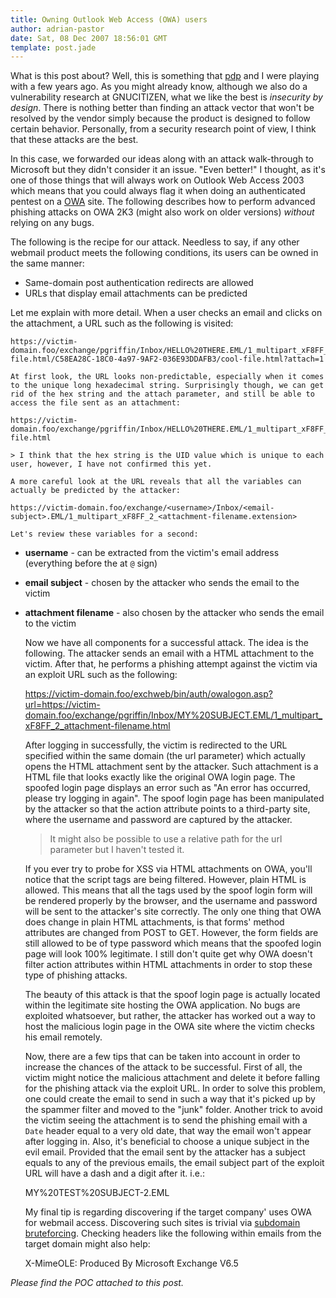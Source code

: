 ```yaml
---
title: Owning Outlook Web Access (OWA) users
author: adrian-pastor
date: Sat, 08 Dec 2007 18:56:01 GMT
template: post.jade
---
```


What is this post about? Well, this is something that [pdp](http://www.gnucitizen.org/about/pdp) and I were playing with a few years ago. As you might already know, although we also do a vulnerability research at GNUCITIZEN, what we like the best is _insecurity by design_. There is nothing better than finding an attack vector that won't be resolved by the vendor simply because the product is designed to follow certain behavior. Personally, from a security research point of view, I think that these attacks are the best.

In this case, we forwarded our ideas along with an attack walk-through to Microsoft but they didn't consider it an issue. "Even better!" I thought, as it's one of those things that will always work on Outlook Web Access 2003 which means that you could always flag it when doing an authenticated pentest on a [OWA](http://en.wikipedia.org/wiki/Outlook_Web_Access) site. The following describes how to perform advanced phishing attacks on OWA 2K3 (might also work on older versions) _without_ relying on any bugs.

The following is the recipe for our attack. Needless to say, if any other webmail product meets the following conditions, its users can be owned in the same manner:

* Same-domain post authentication redirects are allowed
* URLs that display email attachments can be predicted

Let me explain with more detail. When a user checks an email and clicks on the attachment, a URL such as the following is visited:

    https://victim-domain.foo/exchange/pgriffin/Inbox/HELLO%20THERE.EML/1_multipart_xF8FF_2_cool-file.html/C58EA28C-18C0-4a97-9AF2-036E93DDAFB3/cool-file.html?attach=1

    At first look, the URL looks non-predictable, especially when it comes to the unique long hexadecimal string. Surprisingly though, we can get rid of the hex string and the attach parameter, and still be able to access the file sent as an attachment:

    https://victim-domain.foo/exchange/pgriffin/Inbox/HELLO%20THERE.EML/1_multipart_xF8FF_2_cool-file.html

    > I think that the hex string is the UID value which is unique to each user, however, I have not confirmed this yet.

    A more careful look at the URL reveals that all the variables can actually be predicted by the attacker:

    https://victim-domain.foo/exchange/<username>/Inbox/<email-subject>.EML/1_multipart_xF8FF_2_<attachment-filename.extension>

    Let's review these variables for a second:

* **username** - can be extracted from the victim's email address (everything before the at `@` sign)
* **email subject** - chosen by the attacker who sends the email to the victim
* **attachment filename** - also chosen by the attacker who sends the email to the victim

    Now we have all components for a successful attack. The idea is the following. The attacker sends an email with a HTML attachment to the victim. After that, he performs a phishing attempt against the victim via an exploit URL such as the following:

    https://victim-domain.foo/exchweb/bin/auth/owalogon.asp?url=https://victim-domain.foo/exchange/pgriffin/Inbox/MY%20SUBJECT.EML/1_multipart_xF8FF_2_attachment-filename.html

    After logging in successfully, the victim is redirected to the URL specified within the same domain (the url parameter) which actually opens the HTML attachment sent by the attacker. Such attachment is a HTML file that looks exactly like the original OWA login page. The spoofed login page displays an error such as "An error has occurred, please try logging in again". The spoof login page has been manipulated by the attacker so that the  action attribute points to a third-party site, where the username and password are captured by the attacker.

    > It might also be possible to use a relative path for the url parameter but I haven't tested it.

    If you ever try to probe for XSS  via HTML attachments on OWA, you'll notice that the script tags are being filtered. However, plain HTML is allowed. This means that all the tags used by the spoof login form will be rendered properly by the browser, and the username and password will be sent to the attacker's site correctly. The only one thing that OWA does change in plain HTML attachments, is that forms' method attributes are changed from POST to GET. However, the form fields are still allowed to be of type password which means that the spoofed login page will look 100% legitimate. I still don't quite get why OWA doesn't filter action attributes within HTML attachments in order to stop these type of phishing attacks.

    The beauty of this attack is that the spoof login page is actually located within the legitimate site hosting the OWA application. No bugs are exploited whatsoever, but rather, the attacker has worked out a way to host the malicious login page in the OWA site where the victim checks his email remotely.

    Now, there are a few tips that can be taken into account in order to increase the chances of the attack to be successful. First of all, the victim might notice the malicious attachment and delete it before falling for the phishing attack via the exploit URL. In order to solve this problem, one could create the email to send in such a way that it's picked up by the spammer filter and moved to the "junk" folder. Another trick to avoid the victim seeing the attachment is to send the phishing email with a `Date` header equal to a very old date, that way the email won't appear after logging in. Also, it's beneficial to choose a unique subject in the evil email. Provided that the email sent by the attacker has a subject equals to any of the previous emails, the email subject part of the exploit URL will have a dash and a digit after it. i.e.:

    MY%20TEST%20SUBJECT-2.EML

    My final tip is regarding discovering if the target company' uses OWA for webmail access. Discovering such sites is trivial via [subdomain bruteforcing](http://unknown.pentester.googlepages.com/dnsmap-latest.tar). Checking headers like the following within emails from the target domain might also help:

    X-MimeOLE: Produced By Microsoft Exchange V6.5

_Please find the POC attached to this post._
